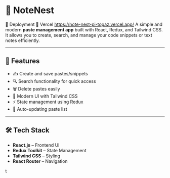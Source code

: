 # 📌 NoteNest
🚀 Deployment
🔹 Vercel 
https://note-nest-pi-topaz.vercel.app/
A simple and modern **paste management app** built with React, Redux, and Tailwind CSS.  
It allows you to create, search, and manage your code snippets or text notes efficiently.

---

## 🚀 Features
- ✍️ Create and save pastes/snippets
- 🔍 Search functionality for quick access
- 🗑️ Delete pastes easily
- 🎨 Modern UI with Tailwind CSS
- ⚡ State management using Redux
- 🔄 Auto-updating paste list

---

## 🛠️ Tech Stack
- **React.js** – Frontend UI
- **Redux Toolkit** – State Management
- **Tailwind CSS** – Styling
- **React Router** – Navigation

t
